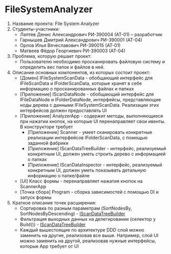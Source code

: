 # FileSystemAnalyzer
1. Название проекта: File System Analyzer
2. Студенты-участники:
    * Лаптев Денис Александрович РИ-390004 (АТ-01) – разработчик
    * Гарнышев Дмитрий Александрович РИ-390001 (АТ-04)
    * Орлов Илья Вячеславович РИ-390015 (АТ-01)
    * Матвеев Фёдор Георгиевич РИ-390003 (АТ-04)
3. Проблема, которую решает проект:
    * Пользователю необходимо просканировать файловую систему и определить вес папок и файлов в ней.
4. Описание основных компонентов, из которых состоит проект:
    * [Домен] IFileSystemScanData - обобщающий интерфейс для IFileScanData и IFolderScanData, которые хранят в себе информацию о просканированных файлах и папках
    * [Приложение] IScanDataNode - обобщающий интерфейс для IFileDataNode и IFolderDataNode, интерфейсы, представляющие ноды дерева с данными IFileSystemScanData. Реализации этих интерфейсов должен предоставлять UI
    * [Приложение] AnalyzerApp - содержит методы, выполняющиеся при нажатии кнопок, на которые UI перенаправляет свои ивенты. В конструкторе требует
      * [Приложение] Scanner - умеет сканировать конкретные реализации интерфейсов IFolderScanData, с помощью заданной фабрики
      * [Приложение] IScanDataTreeBuilder - интерфейс, реализуемый конкретным UI, должен уметь строить дерево с информацией о папках
      * [Приложение] IScanDataInspector - интерфейс, реализуемый конкретным UI, должен уметь показывать детальную информацию о папке/файле
    * [UI] Класс формы - перенаправляет нажатия кнопок на ScannerApp 
    * [Точка сбора] Program - сборка зависимостей с помощью DI и запуск формы
5. Краткое описание точек расширения:
    * Сортировка по разным параметрам (SortNodesBy, SortNodesByDescending) - [IScanDataTreeBuilder](https://github.com/Fakumen/FileSystemAnalyzer/blob/main/FileSystemAnalyzer/App/Interfaces/IScanDataTreeBuilder.cs)
    * Фильтрация выходных данных на делегировании (селектор у Build()) - [IScanDataTreeBuilder](https://github.com/Fakumen/FileSystemAnalyzer/blob/main/FileSystemAnalyzer/App/Interfaces/IScanDataTreeBuilder.cs)
    * Каждый вышестоящие по архитектуре DDD слой можно заменить на другие, реализовав все выше. Например, слой UI можно заменить на другой, реализовав нужные интерфейсы, которые App требует от UI
